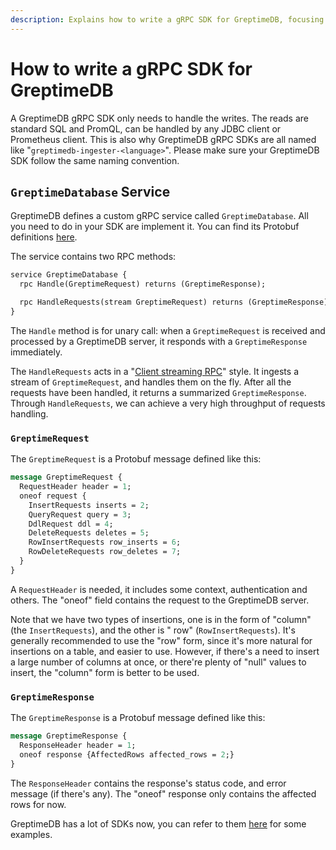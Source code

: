 ```yaml
---
description: Explains how to write a gRPC SDK for GreptimeDB, focusing on the GreptimeDatabase service, its methods, and the structure of requests and responses.
---
```


# How to write a gRPC SDK for GreptimeDB

A GreptimeDB gRPC SDK only needs to handle the writes. The reads are standard SQL and PromQL, can be handled by any JDBC
client or Prometheus client. This is also why GreptimeDB gRPC SDKs are all named
like "`greptimedb-ingester-<language>`". Please make sure your GreptimeDB SDK follow the same naming convention.

## `GreptimeDatabase` Service

GreptimeDB defines a custom gRPC service called `GreptimeDatabase`. All you need to do in your SDK are implement it. You
can find its Protobuf
definitions [here](https://github.com/GreptimeTeam/greptime-proto/blob/main/proto/greptime/v1/database.proto).

The service contains two RPC methods:

```protobuf
service GreptimeDatabase {
  rpc Handle(GreptimeRequest) returns (GreptimeResponse);

  rpc HandleRequests(stream GreptimeRequest) returns (GreptimeResponse);
}
```

The `Handle` method is for unary call: when a `GreptimeRequest` is received and processed by a GreptimeDB
server, it responds with a `GreptimeResponse` immediately.

The `HandleRequests` acts in
a "[Client streaming RPC](https://grpc.io/docs/what-is-grpc/core-concepts/#client-streaming-rpc)" style. It ingests a
stream of `GreptimeRequest`, and handles them on the fly. After all the requests have been handled, it returns a
summarized `GreptimeResponse`. Through `HandleRequests`, we can achieve a very high throughput of requests handling.

### `GreptimeRequest`

The `GreptimeRequest` is a Protobuf message defined like this:

```protobuf
message GreptimeRequest {
  RequestHeader header = 1;
  oneof request {
    InsertRequests inserts = 2;
    QueryRequest query = 3;
    DdlRequest ddl = 4;
    DeleteRequests deletes = 5;
    RowInsertRequests row_inserts = 6;
    RowDeleteRequests row_deletes = 7;
  }
}
```

A `RequestHeader` is needed, it includes some context, authentication and others. The "oneof" field contains the request
to the GreptimeDB server.

Note that we have two types of insertions, one is in the form of "column" (the `InsertRequests`), and the other is "
row" (`RowInsertRequests`). It's generally recommended to use the "row" form, since it's more natural for insertions on
a table, and easier to use. However, if there's a need to insert a large number of columns at once, or there're plenty
of "null" values to insert, the "column" form is better to be used.

### `GreptimeResponse`

The `GreptimeResponse` is a Protobuf message defined like this:

```protobuf
message GreptimeResponse {
  ResponseHeader header = 1;
  oneof response {AffectedRows affected_rows = 2;}
}
```

The `ResponseHeader` contains the response's status code, and error message (if there's any). The "oneof" response only
contains the affected rows for now.

GreptimeDB has a lot of SDKs now, you can refer to
them [here](https://github.com/GreptimeTeam?q=ingester&type=all&language=&sort=) for some examples.
